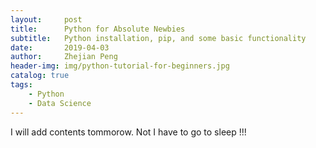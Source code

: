 ```yaml
---
layout:     post
title:      Python for Absolute Newbies
subtitle:   Python installation, pip, and some basic functionality
date:       2019-04-03
author:     Zhejian Peng
header-img: img/python-tutorial-for-beginners.jpg
catalog: true
tags:
    - Python
    - Data Science
---
```

I will add contents tommorow. Not I have to go to sleep !!!
